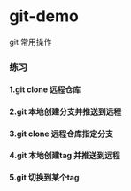 # git-demo
git 常用操作
### 练习
#### 1.git clone 远程仓库 
#### 2.git 本地创建分支并推送到远程
#### 3.git clone 远程仓库指定分支
#### 4.git 本地创建tag 并推送到远程
#### 5.git 切换到某个tag
